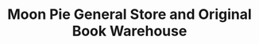 ---
title: "Moon Pie General Store and Original Book Warehouse"
url: /pigeon-forge/moon-pie-general-store-and-original-book-warehouse/
shop: Dorfladen
---
